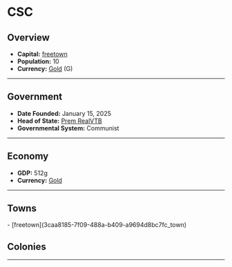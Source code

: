 <!--UNDEDITED FILE, remove this entire line if this file has been edited!-->
# <!--NAME-->CSC<!--NAME-->

## Overview

- **Capital:** <!--CAPITAL_LINK-->[freetown](3caa8185-7f09-488a-b409-a9694d8bc7fc_town)<!--CAPITAL_LINK-->
- **Population:** <!--POPULATION-->10<!--POPULATION-->
- **Currency:** <!--CURRENCY_LINK-->[Gold](Gold_currency)<!--CURRENCY_LINK--> (<!--CURRENCY_ABV-->G<!--CURRENCY_ABV-->)

---

## Government

- **Date Founded:** <!--FOUNDED-->January 15, 2025<!--FOUNDED-->
- **Head of State:** <!--LEADER_TITLE_LINK-->[Prem RealVTB](RealVTB_user)<!--LEADER_TITLE_LINK-->
- **Governmental System:** <!--GOVERNMENT-->Communist<!--GOVERNMENT-->

---

## Economy

- **GDP:** <!--GDP-->512g<!--GDP-->
- **Currency:** <!--CURRENCY_LINK-->[Gold](Gold_currency)<!--CURRENCY_LINK-->

---

## Towns

<!--TOWNS-->- [freetown](3caa8185-7f09-488a-b409-a9694d8bc7fc_town)<!--TOWNS-->

## Colonies

<!--COLONIES--><!--COLONIES-->

---